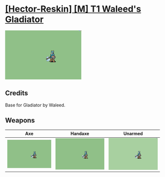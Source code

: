 # [\[Hector-Reskin\] \[M\] T1 Waleed's Gladiator](./)
 

<img src="./3.%20Axe/Axe_000.png" alt="[Hector-Reskin] [M] T1 Waleed's Gladiator standing" />

## Credits

Base for Gladiator by Waleed.

## Weapons
 

|Axe |Handaxe |Unarmed |
|  :---: | :---: | :---: |
| <img alt="Axe animation" src="./3.%20Axe/Axe.gif" /> | <img alt="Handaxe animation" src="./4.%20Handaxe/Handaxe.gif" /> | <img alt="Unarmed animation" src="./8.%20Unarmed/Unarmed.gif" /> |
